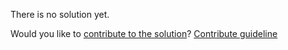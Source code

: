 
There is no solution yet.

Would you like to [contribute to the solution](https://github.com/BFEdev/BFE.dev-solutions/blob/main/problem/create-a-middleware-system_en.md)? [Contribute guideline](https://github.com/BFEdev/BFE.dev-solutions#how-to-contribute)
